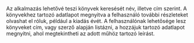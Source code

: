 Az alkalmazás lehetővé teszi könyvek keresését név, illetve cím szerint. A könyvekhez tartozó adatlapot megnyitva a felhasználó további részleteket olvashat el róluk, például a kiadás évét.
A felhasználónak lehetősége lesz könyveket cím, vagy szerző alapján listázni, a hozzájuk tartozó adatlapot megnyitni, ahol megtekintheti az adott műhöz tartozó leírást.
